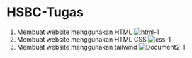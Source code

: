 # HSBC-Tugas
1. Membuat website menggunakan HTML
![html-1](https://github.com/medof1/HSBC-Tugas-Harian/assets/101329105/1c980881-132d-469e-82ef-c498284551d7)
2. Membuat website menggunakan HTML CSS
![css-1](https://github.com/medof1/HSBC-Tugas-Harian/assets/101329105/cacbfb0b-6ee1-4834-b66b-dbc1e68232d2)
3. Membuat website menggunakan tailwind
![Document2-1](https://github.com/medof1/HSBC-Tugas/assets/101329105/53b97465-0e12-4c64-8824-db96dd593df7)
